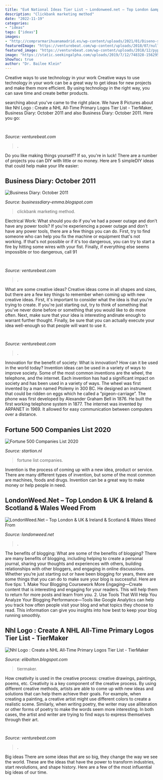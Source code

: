 ```yaml
---
title: "Eu4 National Ideas Tier List ~ Londonweed.net – Top London &amp; Uk &amp; Ireland &amp; Scotland &amp; Wales Weed From"
description: "Clickbank marketing method"
date: "2022-11-19"
categories:
- "ideas"
tags: ["ideas"]
images:
- "http://comprarmarihuanamadrid.es/wp-content/uploads/2021/01/Diseno-sin-titulo-85.jpg"
featuredImage: "https://venturebeat.com/wp-content/uploads/2018/07/null-1.png?w=800"
featured_image: "https://venturebeat.com/wp-content/uploads/2018/12/pypestream-enterprise-messaging-solutions.png?w=539"
image: "https://static.seekingalpha.com/uploads/2019/7/12/748328-15629514734333777_origin.png"
ShowToc: true
author: "Dr. Bailee Klein"
---
```



Creative ways to use technology in your work
Creative ways to use technology in your work can be a great way to get ideas for new projects and make them more efficient. By using technology in the right way, you can save time and create better products.

	

		
searching about  you've came to the right place. We have 8 Pictures about  like Nhl Logo : Create a NHL All-Time Primary Logos Tier List - TierMaker, Business Diary: October 2011 and also Business Diary: October 2011. Here you go:
		
    
## 

<img loading=lazy src="https://venturebeat.com/wp-content/uploads/2018/07/null-1.png?w=800" onerror="this.onerror=null;this.src='https://tse2.mm.bing.net/th?id=OIP.D13atnXcueJvGD9npsjEKQHaE7&amp;pid=15.1';" alt="">

_Source: venturebeat.com_

>. 

	

Do you like making things yourself? If so, you're in luck! There are a number of projects you can DIY with little or no money. Here are 5 simpleDIY ideas that could help make your life easier: 

    
## Business Diary: October 2011

<img loading=lazy src="https://4.bp.blogspot.com/-4WzpXvZ791c/Tq5HhN0fqLI/AAAAAAAAFFo/d9KLT5W1mZY/s320/Clickbank-Tips.png" onerror="this.onerror=null;this.src='https://tse2.mm.bing.net/th?id=OIP.3O1qIlNnvXsODBoCNIeXgwAAAA&amp;pid=15.1';" alt="Business Diary: October 2011">

_Source: businessdiary-emma.blogspot.com_

>clickbank marketing method. 

	

Electrical Work: What should you do if you’ve had a power outage and don’t have any power tools?
If you're experiencing a power outage and don't have any power tools, there are a few things you can do. First, try to find someone who can help you fix the machine or equipment that's not working. If that's not possible or if it's too dangerous, you can try to start a fire by hitting some wires with your fist. Finally, if everything else seems impossible or too dangerous, call 91
    
## 

<img loading=lazy src="https://venturebeat.com/wp-content/uploads/2019/10/IMG_2307D-e1572529138577.jpeg" onerror="this.onerror=null;this.src='https://tse3.mm.bing.net/th?id=OIP.JH5oeQG4IfebxWuL_cwUiQHaFj&amp;pid=15.1';" alt="">

_Source: venturebeat.com_

>. 

	

What are some creative ideas?
Creative ideas come in all shapes and sizes, but there are a few key things to remember when coming up with new creative ideas. First, it's important to consider what the idea is that you're trying to create. If you're just starting out, try to think of something that you've never done before or something that you would like to do more often. Next, make sure that your idea is interesting andinate enough to warrant further thought. Finally, be sure that you can actually execute your idea well-enough so that people will want to use it.

    
## 

<img loading=lazy src="https://venturebeat.com/wp-content/uploads/2018/12/pypestream-enterprise-messaging-solutions.png?w=539" onerror="this.onerror=null;this.src='https://tse1.mm.bing.net/th?id=OIP.oMRssAO0AkzJPDkbuCh89AHaEc&amp;pid=15.1';" alt="">

_Source: venturebeat.com_

>. 

	

Innovation for the benefit of society: What is innovation? How can it be used in the world today?
Invention ideas can be used in a variety of ways to improve society. Some of the most common inventions are the wheel, the telephone, and the internet. Each invention has had a significant impact on society and has been used in a variety of ways. The wheel was first invented by a man named Ptolemy in 300 BC. He designed an instrument that could be ridden on eggs which he called a “pigeon-carriage”. The phone was first developed by Alexander Graham Bell in 1876. He built the first working telephone system in 1877. The internet was invented by ARPANET in 1969. It allowed for easy communication between computers over a distance.

    
## Fortune 500 Companies List 2020

<img loading=lazy src="https://static.seekingalpha.com/uploads/2019/7/12/748328-15629514734333777_origin.png" onerror="this.onerror=null;this.src='https://tse2.mm.bing.net/th?id=OIP.wq-uM5LmPgyeFSzLucMM9AHaC3&amp;pid=15.1';" alt="Fortune 500 Companies List 2020">

_Source: startion.nl_

>fortune list companies. 

	

Invention is the process of coming up with a new idea, product or service. There are many different types of invention, but some of the most common are machines, foods and drugs. Invention can be a great way to make money or help people in need.

    
## LondonWeed.Net – Top London &amp; UK &amp; Ireland &amp; Scotland &amp; Wales Weed From

<img loading=lazy src="http://comprarmarihuanamadrid.es/wp-content/uploads/2021/01/Diseno-sin-titulo-85.jpg" onerror="this.onerror=null;this.src='https://tse4.mm.bing.net/th?id=OIP.1lDPIRtZlyeOsBQcWpHpMgAAAA&amp;pid=15.1';" alt="LondonWeed.Net – Top London &amp; UK &amp; Ireland &amp; Scotland &amp; Wales Weed From">

_Source: londonweed.net_

>. 

	

The benefits of blogging: What are some of the benefits of blogging?
There are many benefits of blogging, including helping to create a personal journal, sharing your thoughts and experiences with others, building relationships with other bloggers, and engaging in online discussions. Whether you’re just starting out or have been blogging for years, there are some things that you can do to make sure your blog is successful. Here are five tips: 1. Make Your Blogging Coursework More Engaging—Create content that is interesting and engaging for your readers. This will help them to return for more posts and learn from you.
2. Use Tools That Will Help You Analyze Your Blogging Performance—Tools like Google Analytics can help you track how often people visit your blog and what topics they choose to read. This information can give you insights into how best to keep your blog running smoothly.


    
## Nhl Logo : Create A NHL All-Time Primary Logos Tier List - TierMaker

<img loading=lazy src="https://3dwarehouse.sketchup.com/warehouse/v1.0/publiccontent/957fae11-9ec6-4ec7-81b0-461bf314f3ab" onerror="this.onerror=null;this.src='https://tse3.mm.bing.net/th?id=OIP.7M4OmPb1mQK0IUPhvqv7WAHaEK&amp;pid=15.1';" alt="Nhl Logo : Create a NHL All-Time Primary Logos Tier List - TierMaker">

_Source: elibolton.blogspot.com_

>tiermaker. 

	

How creativity is used in the creative process: creative drawings, paintings, poems, etc.
Creativity is a key component of the creative process. By using different creative methods, artists are able to come up with new ideas and solutions that can help them achieve their goals. For example, when creating a painting, a creative artist might use different colors to create a realistic scene. Similarly, when writing poetry, the writer may use alliteration or other forms of poetry to make the words seem more interesting. In both cases, the artist and writer are trying to find ways to express themselves through their art.

    
## 

<img loading=lazy src="https://venturebeat.com/wp-content/uploads/2018/07/fireworks_by_grucci.png?w=800" onerror="this.onerror=null;this.src='https://tse3.mm.bing.net/th?id=OIP.m5dUZh8xS0QJ_q8ju3DozAHaEM&amp;pid=15.1';" alt="">

_Source: venturebeat.com_

>. 

	

Big ideas
There are some ideas that are so big, they change the way we see the world. These are the ideas that have the power to transform industries, start revolutions, and shape history. Here are a few of the most influential big ideas of our time.

